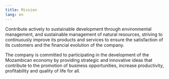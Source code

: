 ```yaml
---
title: Mission
lang: en
---
```


Contribute actively to sustainable development through environmental management, and sustainable management of natural resources, striving to continuously improve its products and services to ensure the satisfaction of its customers and the financial evolution of the company.

The company is committed to participating in the development of the Mozambican economy by providing strategic and innovative ideas that contribute to the promotion of business opportunities, increase productivity, profitability and quality of life for all.